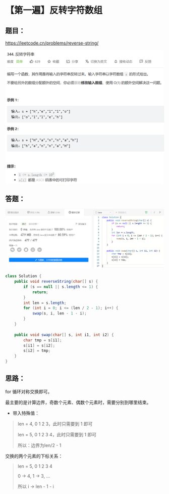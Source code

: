 # 【第一遍】反转字符数组

## 题目：

https://leetcode.cn/problems/reverse-string/

![image-20220807175139527](reverse-string_01.assets/image-20220807175139527.png)



## 答题：

![image-20220807175358808](reverse-string_01.assets/image-20220807175358808.png)



```java
class Solution {
    public void reverseString(char[] s) {
        if (s == null || s.length <= 1) {
            return;
        }
        int len = s.length;
        for (int i = 0; i <= (len / 2 - 1); i++) {
            swap(s, i, len - 1 - i);
        }
    }

    public void swap(char[] s, int i1, int i2) {
        char tmp = s[i1];
        s[i1] = s[i2];
        s[i2] = tmp;
    }
}
```

## 思路：

for 循环对称交换即可。

最主要的是计算边界，奇数个元素、偶数个元素时，需要分别到哪里结束。

- 带入特殊值：

> len = 4, 0 1 2 3，此时只需要到 1 即可
>
> len = 5, 0 1 2 3 4，此时只需要到 1 即可
>
> 所以：边界为len/2 - 1

交换的两个元素的下标关系：

> len = 5, 0 1 2 3 4
>
> 0 -> 4, 1 -> 3, ...
>
> 所以 i -> len - 1 - i